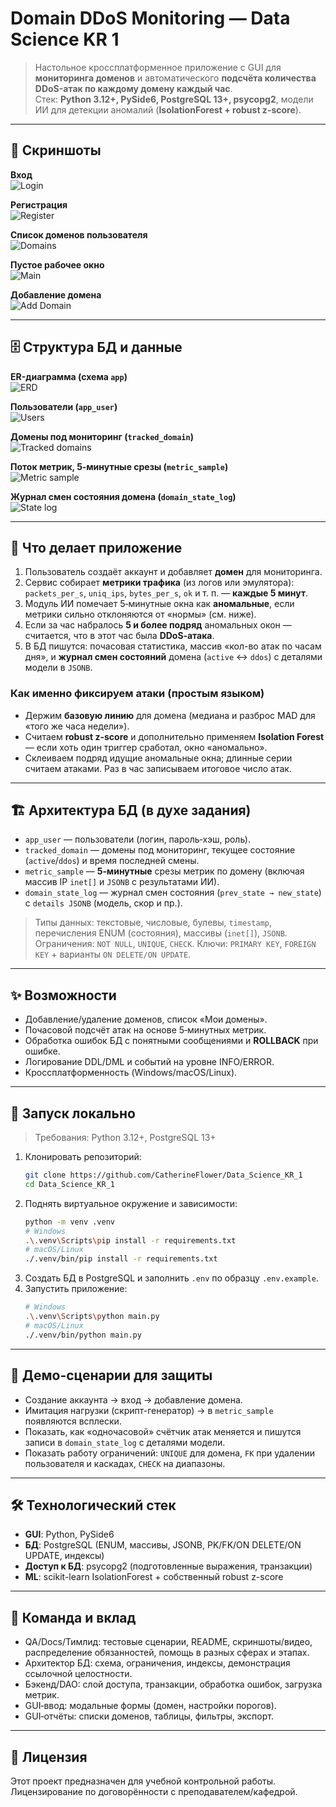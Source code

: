 # Domain DDoS Monitoring — Data Science KR 1

> Настольное кроссплатформенное приложение с GUI для **мониторинга доменов** и автоматического **подсчёта количества DDoS-атак по каждому домену каждый час**.  
> Стек: **Python 3.12+, PySide6, PostgreSQL 13+, psycopg2**, модели ИИ для детекции аномалий (**IsolationForest + robust z-score**).

---

## 📸 Скриншоты

**Вход**  
![Login](README_with_images/docs/img/login_screen.jpg)

**Регистрация**  
![Register](README_with_images/docs/img/register_screen.jpg)

**Список доменов пользователя**  
![Domains](README_with_images/docs/img/domains_list_screen.jpg)

**Пустое рабочее окно**  
![Main](README_with_images/docs/img/main_empty_screen.jpg)

**Добавление домена**  
![Add Domain](README_with_images/docs/img/add_domain_dialog.jpg)

---

## 🗄️ Структура БД и данные

**ER-диаграмма (схема `app`)**  
![ERD](README_with_images/docs/img/erd_schema.jpg)

**Пользователи (`app_user`)**  
![Users](README_with_images/docs/img/users_table.jpg)

**Домены под мониторинг (`tracked_domain`)**  
![Tracked domains](README_with_images/docs/img/tracked_domains_table.jpg)

**Поток метрик, 5‑минутные срезы (`metric_sample`)**  
![Metric sample](README_with_images/docs/img/metric_sample_table.jpg)

**Журнал смен состояния домена (`domain_state_log`)**  
![State log](README_with_images/docs/img/domain_state_log_table.jpg)

---

## 🧠 Что делает приложение

1. Пользователь создаёт аккаунт и добавляет **домен** для мониторинга.  
2. Сервис собирает **метрики трафика** (из логов или эмулятора): `packets_per_s`, `uniq_ips`, `bytes_per_s`, `ok` и т. п. — **каждые 5 минут**.  
3. Модуль ИИ помечает 5‑минутные окна как **аномальные**, если метрики сильно отклоняются от «нормы» (см. ниже).  
4. Если за час набралось **5 и более подряд** аномальных окон — считается, что в этот час была **DDoS‑атака**.  
5. В БД пишутся: почасовая статистика, массив «кол-во атак по часам дня», и **журнал смен состояний** домена (`active` ↔ `ddos`) c деталями модели в `JSONB`.

### Как именно фиксируем атаки (простым языком)
- Держим **базовую линию** для домена (медиана и разброс MAD для «того же часа недели»).  
- Считаем **robust z-score** и дополнительно применяем **Isolation Forest** — если хоть один триггер сработал, окно «аномально».  
- Склеиваем подряд идущие аномальные окна; длинные серии считаем атаками. Раз в час записываем итоговое число атак.

---

## 🏗️ Архитектура БД (в духе задания)

- `app_user` — пользователи (логин, пароль‑хэш, роль).  
- `tracked_domain` — домены под мониторинг, текущее состояние (`active`/`ddos`) и время последней смены.  
- `metric_sample` — **5‑минутные** срезы метрик по домену (включая массив IP `inet[]` и `JSONB` с результатами ИИ).  
- `domain_state_log` — журнал смен состояния (`prev_state → new_state`) с `details JSONB` (модель, скор и пр.).

> Типы данных: текстовые, числовые, булевы, `timestamp`, перечисления ENUM (состояния), массивы (`inet[]`), `JSONB`.  
> Ограничения: `NOT NULL`, `UNIQUE`, `CHECK`. Ключи: `PRIMARY KEY`, `FOREIGN KEY` + варианты `ON DELETE/ON UPDATE`.

---

## ✨ Возможности
- Добавление/удаление доменов, список «Мои домены».  
- Почасовой подсчёт атак на основе 5‑минутных метрик.  
- Обработка ошибок БД с понятными сообщениями и **ROLLBACK** при ошибке.  
- Логирование DDL/DML и событий на уровне INFO/ERROR.  
- Кроссплатформенность (Windows/macOS/Linux).

---

## 🚀 Запуск локально

> Требования: Python 3.12+, PostgreSQL 13+

1. Клонировать репозиторий:
   ```bash
   git clone https://github.com/CatherineFlower/Data_Science_KR_1
   cd Data_Science_KR_1
   ```
2. Поднять виртуальное окружение и зависимости:
   ```bash
   python -m venv .venv
   # Windows
   .\.venv\Scripts\pip install -r requirements.txt
   # macOS/Linux
   ./.venv/bin/pip install -r requirements.txt
   ```
3. Создать БД в PostgreSQL и заполнить `.env` по образцу `.env.example`.  
4. Запустить приложение:
   ```bash
   # Windows
   .\.venv\Scripts\python main.py
   # macOS/Linux
   ./.venv/bin/python main.py
   ```

---

## 🧪 Демо-сценарии для защиты
- Создание аккаунта → вход → добавление домена.  
- Имитация нагрузки (скрипт-генератор) → в `metric_sample` появляются всплески.  
- Показать, как «одночасовой» счётчик атак меняется и пишутся записи в `domain_state_log` с деталями модели.  
- Показать работу ограничений: `UNIQUE` для домена, `FK` при удалении пользователя и каскадах, `CHECK` на диапазоны.

---

## 🛠️ Технологический стек
- **GUI**: Python, PySide6  
- **БД**: PostgreSQL (ENUM, массивы, JSONB, PK/FK/ON DELETE/ON UPDATE, индексы)  
- **Доступ к БД**: psycopg2 (подготовленные выражения, транзакции)  
- **ML**: scikit-learn IsolationForest + собственный robust z-score

---

## 👥 Команда и вклад
- QA/Docs/Тимлид: тестовые сценарии, README, скриншоты/видео, распределение обязанностей, помощь в разных сферах и этапах.
- Архитектор БД: схема, ограничения, индексы, демонстрация ссылочной целостности.  
- Бэкенд/DAO: слой доступа, транзакции, обработка ошибок, загрузка метрик.  
- GUI‑ввод: модальные формы (домен, настройки порогов).  
- GUI‑отчёты: списки доменов, таблицы, фильтры, экспорт.  

---

## 📄 Лицензия
Этот проект предназначен для учебной контрольной работы. Лицензирование по договорённости с преподавателем/кафедрой.

